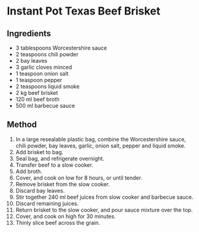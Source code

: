 # Instant Pot Texas Beef Brisket

## Ingredients

- 3 tablespoons Worcestershire sauce
- 2 teaspoons chili powder
- 2 bay leaves
- 3 garlic cloves minced
- 1 teaspoon onion salt
- 1 teaspoon pepper
- 2 teaspoons liquid smoke
- 2 kg beef brisket
- 120 ml beef broth
- 500 ml barbecue sauce

## Method

1. In a large resealable plastic bag, combine the Worcestershire sauce, chili powder, bay leaves, garlic, onion salt, pepper and liquid smoke.
2. Add brisket to bag.
3. Seal bag, and refrigerate overnight.
4. Transfer beef to a slow cooker.
5. Add broth.
6. Cover, and cook on low for 8 hours, or until tender.
7. Remove brisket from the slow cooker.
8. Discard bay leaves.
9. Stir together 240 ml beef juices from slow cooker and barbecue sauce.
10. Discard remaining juices.
11. Return brisket to the slow cooker, and pour sauce mixture over the top.
12. Cover, and cook on high for 30 minutes.
13. Thinly slice beef across the grain.
